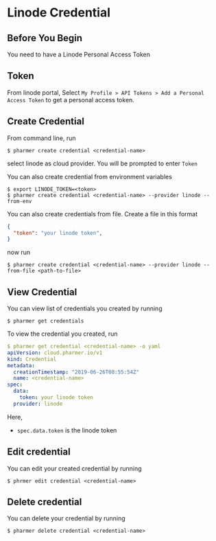 # Linode Credential


## Before You Begin 
You need to have a Linode Personal Access Token

## Token
From linode portal, Select `My Profile > API Tokens > Add a Personal Access Token` to get a personal access token.

## Create Credential
From command line, run
```console
$ pharmer create credential <credential-name>
```
select linode as cloud provider. You will be prompted to enter `Token`

You can also create credential from environment variables
```console
$ export LINODE_TOKEN=<token>
$ pharmer create credential <credential-name> --provider linode --from-env
```

You can also create credentials from file. Create a file in this format
```json
{
  "token": "your linode token",
}
```

now run
```console
$ pharmer create credential <credential-name> --provider linode --from-file <path-to-file>
```

## View Credential
You can view list of credentials you created by running
```console
$ pharmer get credentials
```

To view the credential you created, run
```yaml
$ pharmer get credential <credential-name> -o yaml
apiVersion: cloud.pharmer.io/v1
kind: Credential
metadata:
  creationTimestamp: "2019-06-26T08:55:54Z"
  name: <credential-name>
spec:
  data:
    token: your linode token
  provider: linode
```

Here,
 - `spec.data.token` is the linode token


## Edit credential
You can edit your created credential by running
```console
$ phrmer edit credential <credential-name>
```

## Delete credential
You can delete your credential by running
```console
$ pharmer delete credential <credential-name>
